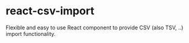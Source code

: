 # react-csv-import
Flexible and easy to use React component to provide CSV (also TSV, ..) import functionality.
